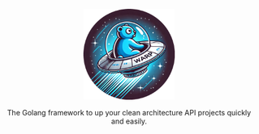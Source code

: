 <p align="center">
    <img src="warp_logo_circular.png" width="180" alt="WARP">
</p>
<p align="center">
    The Golang framework to up your clean architecture API projects quickly and easily.
</p>
